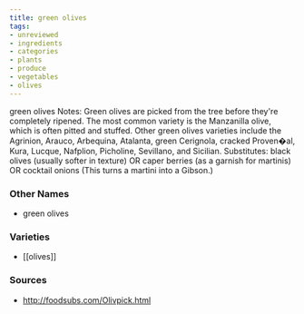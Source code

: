 ```yaml
---
title: green olives
tags:
- unreviewed
- ingredients
- categories
- plants
- produce
- vegetables
- olives
---
```

green olives Notes: Green olives are picked from the tree before they're completely ripened. The most common variety is the Manzanilla olive, which is often pitted and stuffed. Other green olives varieties include the Agrinion, Arauco, Arbequina, Atalanta, green Cerignola, cracked Proven�al, Kura, Lucque, Nafplion, Picholine, Sevillano, and Sicilian. Substitutes: black olives (usually softer in texture) OR caper berries (as a garnish for martinis) OR cocktail onions (This turns a martini into a Gibson.)

### Other Names

* green olives

### Varieties

* [[olives]]

### Sources
* http://foodsubs.com/Olivpick.html
